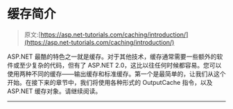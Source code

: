 # 缓存简介

> 原文:[https://asp.net-tutorials.com/caching/introduction/](https://asp.net-tutorials.com/caching/introduction/)

ASP.NET 最酷的特色之一就是缓存。对于其他技术，缓存通常需要一些额外的软件或至少复杂的代码，但有了 ASP.NET 2.0，这比以往任何时候都容易。您可以使用两种不同的缓存——输出缓存和标准缓存。第一个是最简单的，让我们从这个开始。在接下来的章节中，我们将使用各种形式的 OutputCache 指令，以及 ASP.NET 缓存对象。请继续阅读。

* * *
